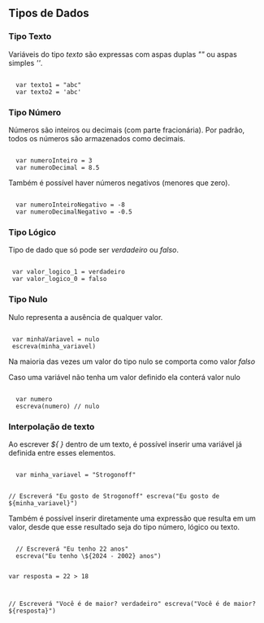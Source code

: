 ## Tipos de Dados

### Tipo Texto

<Text>Variáveis do tipo *texto* são expressas com aspas duplas *""* ou aspas simples *''*.</Text>

<Code>
  var texto1 = "abc"
  var texto2 = 'abc'
</Code>

### Tipo Número

<Text>Números são inteiros ou decimais (com parte fracionária). Por padrão, todos os números são armazenados como decimais.</Text>

<Code>
  var numeroInteiro = 3
  var numeroDecimal = 8.5
</Code>

Também é possível haver números negativos (menores que zero).

<Code>
  var numeroInteiroNegativo = -8
  var numeroDecimalNegativo = -0.5
</Code>

### Tipo Lógico

<Text>Tipo de dado que só pode ser *verdadeiro* ou *falso*.</Text>

<Code>
 var valor_logico_1 = verdadeiro
 var valor_logico_0 = falso
</Code>

### Tipo Nulo

<Text>Nulo representa a ausência de qualquer valor.</Text>

<Code>
 var minhaVariavel = nulo
 escreva(minha_variavel)
</Code>

<Alert>Na maioria das vezes um valor do tipo nulo se comporta como valor *falso*</Alert>

<Alert>Caso uma variável não tenha um valor definido ela conterá valor nulo</Alert>

<Code>
  var numero
  escreva(numero) // nulo
</Code>

### Interpolação de texto

Ao escrever *\${  }* dentro de um texto, é possível inserir uma variável já definida entre esses elementos.

<Code>
  var minha_variavel = "Strogonoff"

  // Escreverá "Eu gosto de Strogonoff"
  escreva("Eu gosto de \${minha_variavel}") 
</Code>

Também é possível	inserir diretamente uma expressão que resulta em um valor, desde que esse resultado seja do tipo número, lógico ou texto.

<Code>
  // Escreverá "Eu tenho 22 anos"
  escreva("Eu tenho \${2024 - 2002} anos") 

  var resposta = 22 > 18

  // Escreverá "Você é de maior? verdadeiro"
  escreva("Você é de maior? \${resposta}") 
</Code>
